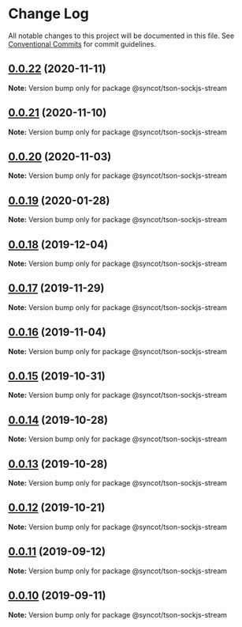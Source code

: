 # Change Log

All notable changes to this project will be documented in this file.
See [Conventional Commits](https://conventionalcommits.org) for commit guidelines.

## [0.0.22](https://github.com/SyncOT/SyncOT/compare/@syncot/tson-sockjs-stream@0.0.21...@syncot/tson-sockjs-stream@0.0.22) (2020-11-11)

**Note:** Version bump only for package @syncot/tson-sockjs-stream





## [0.0.21](https://github.com/SyncOT/SyncOT/compare/@syncot/tson-sockjs-stream@0.0.20...@syncot/tson-sockjs-stream@0.0.21) (2020-11-10)

**Note:** Version bump only for package @syncot/tson-sockjs-stream





## [0.0.20](https://github.com/SyncOT/SyncOT/compare/@syncot/tson-sockjs-stream@0.0.19...@syncot/tson-sockjs-stream@0.0.20) (2020-11-03)

**Note:** Version bump only for package @syncot/tson-sockjs-stream





## [0.0.19](https://github.com/SyncOT/SyncOT/compare/@syncot/tson-sockjs-stream@0.0.18...@syncot/tson-sockjs-stream@0.0.19) (2020-01-28)

**Note:** Version bump only for package @syncot/tson-sockjs-stream





## [0.0.18](https://github.com/SyncOT/SyncOT/compare/@syncot/tson-sockjs-stream@0.0.17...@syncot/tson-sockjs-stream@0.0.18) (2019-12-04)

**Note:** Version bump only for package @syncot/tson-sockjs-stream





## [0.0.17](https://github.com/SyncOT/SyncOT/compare/@syncot/tson-sockjs-stream@0.0.16...@syncot/tson-sockjs-stream@0.0.17) (2019-11-29)

**Note:** Version bump only for package @syncot/tson-sockjs-stream





## [0.0.16](https://github.com/SyncOT/SyncOT/compare/@syncot/tson-sockjs-stream@0.0.15...@syncot/tson-sockjs-stream@0.0.16) (2019-11-04)

**Note:** Version bump only for package @syncot/tson-sockjs-stream





## [0.0.15](https://github.com/SyncOT/SyncOT/compare/@syncot/tson-sockjs-stream@0.0.14...@syncot/tson-sockjs-stream@0.0.15) (2019-10-31)

**Note:** Version bump only for package @syncot/tson-sockjs-stream





## [0.0.14](https://github.com/SyncOT/SyncOT/compare/@syncot/tson-sockjs-stream@0.0.13...@syncot/tson-sockjs-stream@0.0.14) (2019-10-28)

**Note:** Version bump only for package @syncot/tson-sockjs-stream





## [0.0.13](https://github.com/SyncOT/SyncOT/compare/@syncot/tson-sockjs-stream@0.0.12...@syncot/tson-sockjs-stream@0.0.13) (2019-10-28)

**Note:** Version bump only for package @syncot/tson-sockjs-stream





## [0.0.12](https://github.com/SyncOT/SyncOT/compare/@syncot/tson-sockjs-stream@0.0.11...@syncot/tson-sockjs-stream@0.0.12) (2019-10-21)

**Note:** Version bump only for package @syncot/tson-sockjs-stream





## [0.0.11](https://github.com/SyncOT/SyncOT/compare/@syncot/tson-sockjs-stream@0.0.10...@syncot/tson-sockjs-stream@0.0.11) (2019-09-12)

**Note:** Version bump only for package @syncot/tson-sockjs-stream





## [0.0.10](https://github.com/SyncOT/SyncOT/compare/@syncot/tson-sockjs-stream@0.0.9...@syncot/tson-sockjs-stream@0.0.10) (2019-09-11)

**Note:** Version bump only for package @syncot/tson-sockjs-stream
